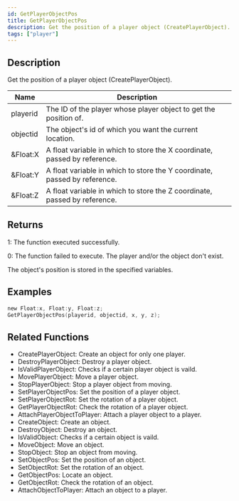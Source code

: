 ```yaml
---
id: GetPlayerObjectPos
title: GetPlayerObjectPos
description: Get the position of a player object (CreatePlayerObject).
tags: ["player"]
---
```


## Description

Get the position of a player object (CreatePlayerObject).

| Name     | Description                                                               |
| -------- | ------------------------------------------------------------------------- |
| playerid | The ID of the player whose player object to get the position of.          |
| objectid | The object's id of which you want the current location.                   |
| &Float:X | A float variable in which to store the X coordinate, passed by reference. |
| &Float:Y | A float variable in which to store the Y coordinate, passed by reference. |
| &Float:Z | A float variable in which to store the Z coordinate, passed by reference. |

## Returns

1: The function executed successfully.

0: The function failed to execute. The player and/or the object don't exist.

The object's position is stored in the specified variables.

## Examples

```c
new Float:x, Float:y, Float:z;
GetPlayerObjectPos(playerid, objectid, x, y, z);
```

## Related Functions

- CreatePlayerObject: Create an object for only one player.
- DestroyPlayerObject: Destroy a player object.
- IsValidPlayerObject: Checks if a certain player object is vaild.
- MovePlayerObject: Move a player object.
- StopPlayerObject: Stop a player object from moving.
- SetPlayerObjectPos: Set the position of a player object.
- SetPlayerObjectRot: Set the rotation of a player object.
- GetPlayerObjectRot: Check the rotation of a player object.
- AttachPlayerObjectToPlayer: Attach a player object to a player.
- CreateObject: Create an object.
- DestroyObject: Destroy an object.
- IsValidObject: Checks if a certain object is vaild.
- MoveObject: Move an object.
- StopObject: Stop an object from moving.
- SetObjectPos: Set the position of an object.
- SetObjectRot: Set the rotation of an object.
- GetObjectPos: Locate an object.
- GetObjectRot: Check the rotation of an object.
- AttachObjectToPlayer: Attach an object to a player.
